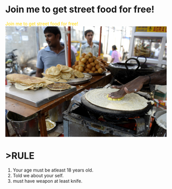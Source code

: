 # Join me to get street food for free!
<span style="color: gold;">Join me to get street food for free!</span>
![Alt Text](https://github.com/mammmarkkk/india-is-my-home/blob/main/LOGO%20INDIA/Streetfoodpicture.jpg?raw=true)
# >RULE
1. Your age must be atleast 18 years old.
2. Told we about your self.
3. must have weapon at least knife.
